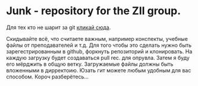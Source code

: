 # Junk - repository for the ZII group. 
Для тех кто не шарит за git [кликай сюда](https://www.youtube.com/watch?v=zZBiln_2FhM).

Скидывайте всё, что считаете важным, например конспекты, учебные файлы от преподавателей и т.д.
Для того чтобы это сделать нужно быть зарегестрированным в github, форкнуть репозиторий и клонировать.
На каждую загрузку будет создаваться pull rec. для опрувла. Затем я буду его мёрджить в общую ветку. 
Загружаемые файлы должны быть вложенными в дирректоию. 
Юзать гит можете любым удобным для вас способом.
Короч разберётесь... 
